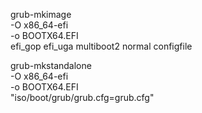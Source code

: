 grub-mkimage \
  -O x86_64-efi \
  -o BOOTX64.EFI \
  efi_gop efi_uga multiboot2 normal configfile

grub-mkstandalone \
  -O x86_64-efi \
  -o BOOTX64.EFI \
  "iso/boot/grub/grub.cfg=grub.cfg"


